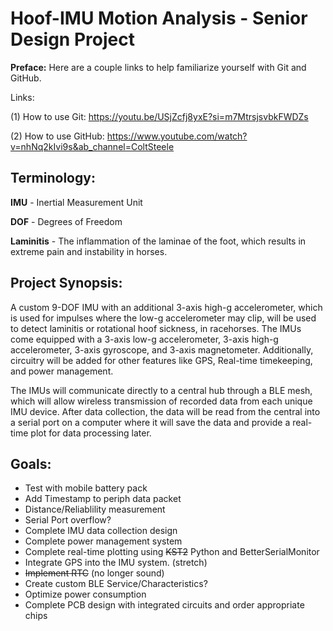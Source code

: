 # Hoof-IMU Motion Analysis - Senior Design Project

**Preface:** Here are a couple links to help familiarize yourself with Git and GitHub.

Links: 

(1) How to use Git: https://youtu.be/USjZcfj8yxE?si=m7MtrsjsvbkFWDZs  

(2) How to use GitHub: https://www.youtube.com/watch?v=nhNq2kIvi9s&ab_channel=ColtSteele

## Terminology:

**IMU** - Inertial Measurement Unit

**DOF** - Degrees of Freedom

**Laminitis** - The inflammation of the laminae of the foot, which results in extreme pain and instability in horses.

## Project Synopsis:
A custom 9-DOF IMU with an additional 3-axis high-g accelerometer, which is used for impulses where the low-g accelerometer may clip, will be used to detect laminitis or rotational hoof sickness, in racehorses.
The IMUs come equipped with a 3-axis low-g accelerometer, 3-axis high-g accelerometer, 3-axis gyroscope, and 3-axis magnetometer. Additionally, circuitry will be added for other features like GPS, Real-time timekeeping, and power management.

The IMUs will communicate directly to a central hub through a BLE mesh, which will allow wireless transmission of recorded data from each unique IMU device. After data collection, the data will be read from the central into a serial port on a computer where it will save the data and provide a real-time plot for data processing later.


## Goals:
- Test with mobile battery pack
- Add Timestamp to periph data packet
- Distance/Reliablility measurement
- Serial Port overflow?
- Complete IMU data collection design
- Complete power management system
- Complete real-time plotting using ~~KST2~~ Python and BetterSerialMonitor
- Integrate GPS into the IMU system. (stretch)
- ~~Implement RTC~~ (no longer sound)
- Create custom BLE Service/Characteristics?
- Optimize power consumption
- Complete PCB design with integrated circuits and order appropriate chips
